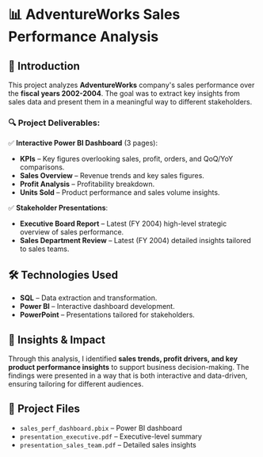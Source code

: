 # 📊 AdventureWorks Sales Performance Analysis  

## 📌 Introduction  

This project analyzes **AdventureWorks** company's sales performance over the **fiscal years 2002-2004**. The goal was to extract key insights from sales data and present them in a meaningful way to different stakeholders.  

### 🔍 Project Deliverables:  
✅ **Interactive Power BI Dashboard** (3 pages):  
- **KPIs** – Key figures overlooking sales, profit, orders, and QoQ/YoY comparisons.
- **Sales Overview** – Revenue trends and key sales figures.  
- **Profit Analysis** – Profitability breakdown.  
- **Units Sold** – Product performance and sales volume insights.  

✅ **Stakeholder Presentations**:  
- **Executive Board Report** – Latest (FY 2004) high-level strategic overview of sales performance.  
- **Sales Department Review** – Latest (FY 2004) detailed insights tailored to sales teams.  

## 🛠️ Technologies Used  

- **SQL** – Data extraction and transformation.  
- **Power BI** – Interactive dashboard development.  
- **PowerPoint** – Presentations tailored for stakeholders.  

## 🚀 Insights & Impact  

Through this analysis, I identified **sales trends, profit drivers, and key product performance insights** to support business decision-making. The findings were presented in a way that is both interactive and data-driven, ensuring tailoring for different audiences.  

## 📂 Project Files  

- `sales_perf_dashboard.pbix` – Power BI dashboard  
- `presentation_executive.pdf` – Executive-level summary  
- `presentation_sales_team.pdf` – Detailed sales insights  
